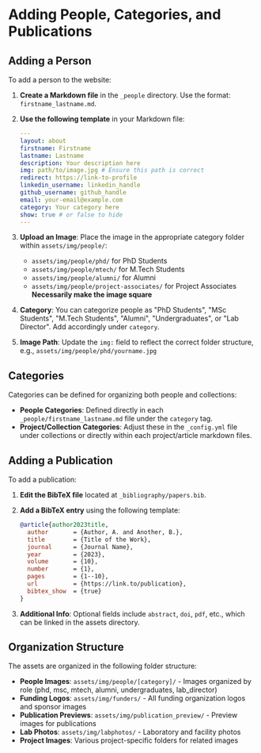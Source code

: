 # Adding People, Categories, and Publications

## Adding a Person

To add a person to the website:

1. **Create a Markdown file** in the `_people` directory. Use the format: `firstname_lastname.md`.
2. **Use the following template** in your Markdown file:

    ```yaml
    ---
    layout: about
    firstname: Firstname
    lastname: Lastname
    description: Your description here
    img: path/to/image.jpg # Ensure this path is correct
    redirect: https://link-to-profile
    linkedin_username: linkedin_handle
    github_username: github_handle
    email: your-email@example.com
    category: Your category here
    show: true # or false to hide
    ---
    ```

3. **Upload an Image**: Place the image in the appropriate category folder within `assets/img/people/`:
   - `assets/img/people/phd/` for PhD Students
   - `assets/img/people/mtech/` for M.Tech Students
   - `assets/img/people/alumni/` for Alumni
   - `assets/img/people/project-associates/` for Project Associates
**Necessarily make the image square**

4. **Category**: You can categorize people as "PhD Students", "MSc Students", "M.Tech Students", "Alumni", "Undergraduates", or "Lab Director". Add accordingly under `category`.

5. **Image Path**: Update the `img:` field to reflect the correct folder structure, e.g., `assets/img/people/phd/yourname.jpg`

## Categories

Categories can be defined for organizing both people and collections:

- **People Categories**: Defined directly in each `_people/firstname_lastname.md` file under the `category` tag.
- **Project/Collection Categories**: Adjust these in the `_config.yml` file under collections or directly within each project/article markdown files.

## Adding a Publication

To add a publication:

1. **Edit the BibTeX file** located at `_bibliography/papers.bib`.
2. **Add a BibTeX entry** using the following template:

    ```bibtex
    @article{author2023title,
      author       = {Author, A. and Another, B.},
      title        = {Title of the Work},
      journal      = {Journal Name},
      year         = {2023},
      volume       = {10},
      number       = {1},
      pages        = {1--10},
      url          = {https://link.to/publication},
      bibtex_show  = {true}
    }
    ```

3. **Additional Info**: Optional fields include `abstract`, `doi`, `pdf`, etc., which can be linked in the assets directory.

## Organization Structure

The assets are organized in the following folder structure:

- **People Images**: `assets/img/people/[category]/` - Images organized by role (phd, msc, mtech, alumni, undergraduates, lab_director)
- **Funding Logos**: `assets/img/funders/` - All funding organization logos and sponsor images
- **Publication Previews**: `assets/img/publication_preview/` - Preview images for publications
- **Lab Photos**: `assets/img/labphotos/` - Laboratory and facility photos
- **Project Images**: Various project-specific folders for related images


